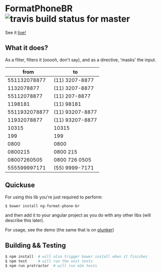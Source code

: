 # FormatPhoneBR ![travis build status for master](https://travis-ci.org/cirocosta/ng-formatphone-br.svg?branch=master)

See it [live!](http://plnkr.co/KaXW4oPFSkDWg9xlEihD)

## What it does?

As a filter, filters it (ooooh, don't say), and as a directive, 'masks' the input.

|      from     |        to       |
| ------------- | --------------- |
|  551132078877 | (11) 3207-8877  |
|    1132078877 | (11) 3207-8877  |
|   55112078877 | (11) 207-8877   |
|       1198181 | (11) 98181      |
| 5511932078877 | (11) 93207-8877 |
|   11932078877 | (11) 93207-8877 |
|         10315 | 10315           |
|           199 | 199             |
|          0800 | 0800            |
|       0800215 | 0800 215        |
|   08007260505 | 0800 726 0505   |
|  555599997171 | (55) 9999-7171  |

## Quickuse

For using this lib you're just required to perform:

```sh
$ bower install ng-format-phone-br
```

and then add it to your angular project as you do with any other libs (will describe this later).

For usage, see the demo (the same that is on [plunker](http://plnkr.co/KaXW4oPFSkDWg9xlEihD))

## Building && Testing

```sh
$ npm install  # will also trigger bower install when it finishes
$ npm test     # will run the unit tests
$ npm run protractor  # will run e2e tests
```
